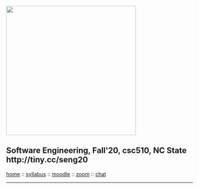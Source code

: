 <a name=top>
<p>
<a href="http://tiny.cc/seng20"><img  width=350
  src="https://raw.githubusercontent.com/txt/se20/master/etc/img/teamBanner.png"></a><br>
<h2>
Software Engineering, Fall'20, csc510, NC&nbsp;State<br>http://tiny.cc/seng20
</h2>
<p align=xcenter>
<a href="https://tiny.cc/seng20">home</a> ::
<a href="https://github.com/txt/se20/blob/master/docs/syllabus.md">syllabus</a> ::
<a href="https://moodle-courses2021.wolfware.ncsu.edu/course/view.php?id=3873">moodle</a> ::
<a href="http://github.com/txt/se20/docs/syllabus.md">zoom</a> ::
<a href="http://seng20.slack.com">chat</a>
</p>
<hr>
